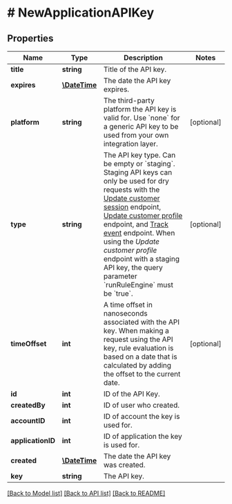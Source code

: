 # # NewApplicationAPIKey

## Properties

Name | Type | Description | Notes
------------ | ------------- | ------------- | -------------
**title** | **string** | Title of the API key. | 
**expires** | [**\DateTime**](\DateTime.md) | The date the API key expires. | 
**platform** | **string** | The third-party platform the API key is valid for. Use &#x60;none&#x60; for a generic API key to be used from your own integration layer. | [optional] 
**type** | **string** | The API key type. Can be empty or &#x60;staging&#x60;.  Staging API keys can only be used for dry requests with the [Update customer session](https://docs.talon.one/integration-api#tag/Customer-sessions/operation/updateCustomerSessionV2) endpoint, [Update customer profile](https://docs.talon.one/integration-api#tag/Customer-profiles/operation/updateCustomerProfileV2) endpoint, and [Track event](https://docs.talon.one/integration-api#tag/Events/operation/trackEventV2) endpoint.  When using the _Update customer profile_ endpoint with a staging API key, the query parameter &#x60;runRuleEngine&#x60; must be &#x60;true&#x60;. | [optional] 
**timeOffset** | **int** | A time offset in nanoseconds associated with the API key. When making a request using the API key, rule evaluation is based on a date that is calculated by adding the offset to the current date. | [optional] 
**id** | **int** | ID of the API Key. | 
**createdBy** | **int** | ID of user who created. | 
**accountID** | **int** | ID of account the key is used for. | 
**applicationID** | **int** | ID of application the key is used for. | 
**created** | [**\DateTime**](\DateTime.md) | The date the API key was created. | 
**key** | **string** | The API key. | 

[[Back to Model list]](../../README.md#documentation-for-models) [[Back to API list]](../../README.md#documentation-for-api-endpoints) [[Back to README]](../../README.md)


